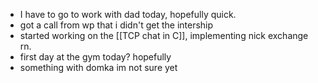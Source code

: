 - I have to go to work with dad today, hopefully quick.
- got a call from wp that i didn't get the intership
- started working on the [[TCP chat in C]], implementing nick exchange rn.
- first day at the gym today? hopefully
- something with domka im not sure yet